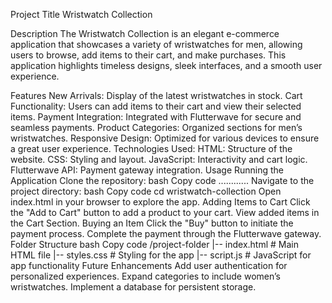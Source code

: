 Project Title
Wristwatch Collection

Description
The Wristwatch Collection is an elegant e-commerce application that showcases a variety of wristwatches for men, allowing users to browse, add items to their cart, and make purchases. This application highlights timeless designs, sleek interfaces, and a smooth user experience.

Features
New Arrivals: Display of the latest wristwatches in stock.
Cart Functionality: Users can add items to their cart and view their selected items.
Payment Integration: Integrated with Flutterwave for secure and seamless payments.
Product Categories: Organized sections for men’s wristwatches.
Responsive Design: Optimized for various devices to ensure a great user experience.
Technologies Used:
HTML: Structure of the website.
CSS: Styling and layout.
JavaScript: Interactivity and cart logic.
Flutterwave API: Payment gateway integration.
Usage
Running the Application
Clone the repository:
bash
Copy code
............
Navigate to the project directory:
bash
Copy code
cd wristwatch-collection
Open index.html in your browser to explore the app.
Adding Items to Cart
Click the "Add to Cart" button to add a product to your cart.
View added items in the Cart Section.
Buying an Item
Click the "Buy" button to initiate the payment process.
Complete the payment through the Flutterwave gateway.
Folder Structure
bash
Copy code
/project-folder
    |-- index.html        # Main HTML file
    |-- styles.css        # Styling for the app
    |-- script.js         # JavaScript for app functionality
Future Enhancements
Add user authentication for personalized experiences.
Expand categories to include women’s wristwatches.
Implement a database for persistent storage.
